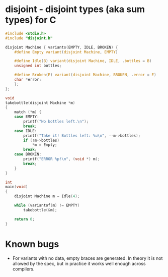 # disjoint - disjoint types (aka sum types) for C

```c
#include <stdio.h>
#include "disjoint.h"

disjoint Machine { variants(EMPTY, IDLE, BROKEN) {
	#define Empty variant(disjoint Machine, EMPTY)

	#define Idle(B) variant(disjoint Machine, IDLE, .bottles = B)
	unsigned int bottles;

	#define Broken(E) variant(disjoint Machine, BROKEN, .error = E)
	char *error;
	};
};

void
takebottle(disjoint Machine *m)
{
	match (*m) {
	case EMPTY:
		printf("No bottles left.\n");
		break;
	case IDLE:
		printf("Take it! Bottles left: %u\n", --m->bottles);
		if (!m->bottles)
			*m = Empty;
		break;
	case BROKEN:
		printf("ERROR %p!\n", (void *) m);
		break;
	}
}

int
main(void)
{
	disjoint Machine m = Idle(4);

	while (variantof(m) != EMPTY)
		takebottle(&m);

	return 0;
}
```

# Known bugs

- For variants with no data, empty braces are generated. In theory it is not
  allowed by the spec, but in practice it works well enough across compilers.
